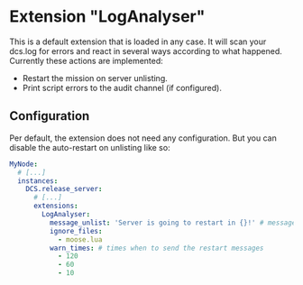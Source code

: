 # Extension "LogAnalyser"
This is a default extension that is loaded in any case. It will scan your dcs.log for errors and react in several ways
according to what happened.
Currently these actions are implemented:
- Restart the mission on server unlisting.
- Print script errors to the audit channel (if configured).

## Configuration
Per default, the extension does not need any configuration. But you can disable the auto-restart on unlisting like so:
```yaml
MyNode:
  # [...]
  instances:
    DCS.release_server:
      # [...]
      extensions:
        LogAnalyser:
          message_unlist: 'Server is going to restart in {}!' # message to display to users on restarts
          ignore_files:
            - moose.lua
          warn_times: # times when to send the restart messages
            - 120
            - 60
            - 10 
```
